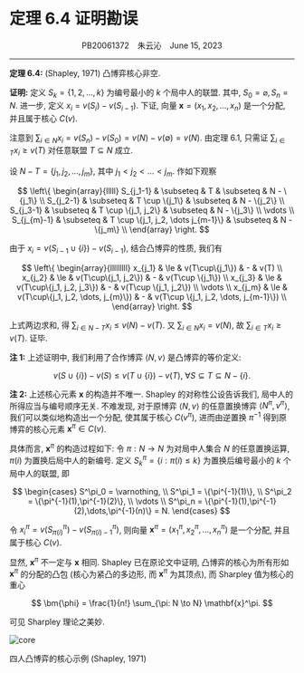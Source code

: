 # 定理 6.4 证明勘误

<center>PB20061372 &ensp; 朱云沁 &ensp; June 15, 2023</center>

---

<div class='prob'>

**定理 6.4:** (Shapley, 1971) 凸博弈核心非空.

</div>

<div class='sol'>

**证明:** 定义 $S_k = \{1, 2, \dots, k\}$ 为编号最小的 $k$ 个局中人的联盟. 其中, $S_0 = \varnothing, S_n = N.$ 进一步, 定义 $x_i = v(S_{i}) - v(S_{i-1})$. 下证, 向量 $\mathbf{x}=(x_1,x_2,\dots,x_n)$ 是一个分配, 并且属于核心 $C(v)$.

注意到 $\sum_{i\in N} x_i = v(S_n) - v(S_0) = v(N) - v(\emptyset) = v(N)$. 由定理 6.1, 只需证 $\sum_{i\in T} x_i \ge v(T)$ 对任意联盟 $T \subseteq N$ 成立.

设 $N-T = \{j_1, j_2, \dots, j_{m}\}$, 其中 $j_1< j_2< \dots< j_{m}$. 作如下观察

$$
\left\{
\begin{array}{lllll}
S_{j_1-1}   & \subseteq & T                                     & \subseteq & N - \{j_1\} \\
S_{j_2-1}   & \subseteq & T \cup \{j_1\}                        & \subseteq & N - \{j_2\} \\
S_{j_3-1}   & \subseteq & T \cup \{j_1, j_2\}                   & \subseteq & N - \{j_3\} \\
\vdots                                                                                    \\
S_{j_{m}-1} & \subseteq & T \cup \{j_1, j_2, \dots j_{m-1}\}    & \subseteq & N - \{j_m\} \\
\end{array}
\right.
$$

由于 $x_i = v(S_{i-1}\cup\{i\}) - v(S_{i-1})$, 结合凸博弈的性质, 我们有

$$
\left\{
\begin{array}{lllllllll}
x_{j_1} & \le & v(T\cup\{j_1\})                     & - & v(T)                                  \\
x_{j_2} & \le & v(T\cup\{j_1, j_2\})                & - & v(T\cup \{j_1\})                      \\
x_{j_3} & \le & v(T\cup\{j_1, j_2, j_3\})           & - & v(T\cup \{j_1, j_2\})                 \\
\vdots                                                                                          \\
x_{j_m} & \le & v(T\cup\{j_1, j_2, \dots, j_{m}\})  & - & v(T\cup \{j_1, j_2, \dots, j_{m-1}\}) \\
\end{array}
\right.
$$

上式两边求和, 得 $\sum_{i\in N-T} x_i \le v(N) - v(T)$. 又 $\sum_{i\in N} x_i = v(N)$, 故 $\sum_{i\in T} x_i \ge v(T)$. 证毕.

</div>

<div class='sol'>

**注 1:** 上述证明中, 我们利用了合作博弈 $\langle N, v \rangle$ 是凸博弈的等价定义:

$$
v(S\cup\{i\}) - v(S) \le v(T\cup\{i\}) - v(T),\ \forall S \subseteq T \subseteq N-\{i\}.
$$

</div>

<div class='sol'>

**注 2:** 上述核心元素 $\mathbf{x}$ 的构造并不唯一. Shapley 的对称性公设告诉我们, 局中人的所得应当与编号顺序无关. 不难发现, 对于原博弈 $\langle N, v \rangle$ 的任意置换博弈 $\langle N^\pi, v^\pi \rangle$, 我们可以类似地构造出一个分配, 使其属于核心 $C(v^\pi)$, 进而由逆置换 $\pi^{-1}$ 得到原博弈的核心元素 $\mathbf{x}^\pi \in C(v)$.

具体而言, $\mathbf{x}^\pi$ 的构造过程如下: 令 $\pi: N \to N$ 为对局中人集合 $N$ 的任意置换运算, $\pi(i)$ 为置换后局中人的新编号. 定义 $S^\pi_k = \{i: \pi(i) \leq k\}$ 为置换后编号最小的 $k$ 个局中人的联盟, 即

$$
\begin{cases}
S^\pi_0 = \varnothing, \\
S^\pi_1 = \{\pi^{-1}(1)\}, \\
S^\pi_2 = \{\pi^{-1}(1),\pi^{-1}(2)\}, \\
\vdots \\
S^\pi_n = \{\pi^{-1}(1),\pi^{-1}(2),\dots,\pi^{-1}(n)\} = N.
\end{cases}
$$

<p class='noindent'>

令 $x^\pi_i = v(S^\pi_{\pi(i)}) - v(S^\pi_{\pi(i)-1})$, 则向量 $\mathbf{x}^\pi=(x^\pi_1,x^\pi_2,\dots,x^\pi_n)$ 是一个分配, 并且属于核心 $C(v)$.

显然, $\mathbf{x}^\pi$ 不一定与 $\mathbf{x}$ 相同. Shapley 已在原论文中证明, 凸博弈的核心为所有形如 $\mathbf{x}^\pi$ 的分配的凸包 (核心为紧凸的多边形, 而 $\mathbf{x}^\pi$ 为其顶点), 而 Sharpley 值为核心的重心

$$
\bm{\phi} = \frac{1}{n!} \sum_{\pi: N \to N} \mathbf{x}^\pi.
$$

<p class='noindent'>

可见 Sharpley 理论之美妙.

![core](core.png)

<figcaption>

四人凸博弈的核心示例 (Shapley, 1971)

</figcaption>

</div>
